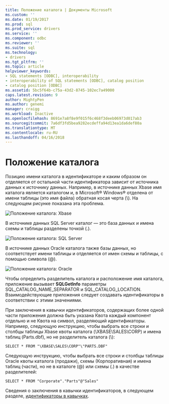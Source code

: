 ```yaml
---
title: Положение каталога | Документы Microsoft
ms.custom: ''
ms.date: 01/19/2017
ms.prod: sql
ms.prod_service: drivers
ms.service: ''
ms.component: odbc
ms.reviewer: ''
ms.suite: sql
ms.technology:
- drivers
ms.tgt_pltfrm: ''
ms.topic: article
helpviewer_keywords:
- SQL statements [ODBC], interoperability
- interoperability of SQL statements [ODBC], catalog position
- catalog position [ODBC]
ms.assetid: 5bc5f64b-c75a-43d2-8745-102ec7a49000
caps.latest.revision: 9
author: MightyPen
ms.author: genemi
manager: craigg
ms.workload: Inactive
ms.openlocfilehash: 8691e7a8f8e9f015f6c468f3deeb06973d017ab3
ms.sourcegitcommit: 7a6df3fd5bea9282ecdeffa94d13ea1da6def80a
ms.translationtype: MT
ms.contentlocale: ru-RU
ms.lasthandoff: 04/16/2018
---
```

# <a name="catalog-position"></a>Положение каталога
Позицию имени каталога в идентификаторе и каким образом он отделяется от остальной части идентификатора зависит от источника данных к источнику данных. Например, в источнике данных Xbase имя каталога является каталогом и, в Microsoft® Windows® отделена от имени таблицы (это имя файла) обратная косая черта (\\). На следующем рисунке показана эта проблема.  
  
 ![Положение каталога: Xbase](../../../odbc/reference/develop-app/media/ch0801.gif "ch0801")  
  
 В источнике данных SQL Server каталог — это база данных и имена схемы и таблицы разделены точкой (.).  
  
 ![Положение каталога: SQL Server](../../../odbc/reference/develop-app/media/ch0802.gif "ch0802")  
  
 В источнике данных Oracle каталога также базы данных, но соответствует имени таблицы и отделяется от имен схемы и таблицы, с помощью символа (@).  
  
 ![Положение каталога: Oracle](../../../odbc/reference/develop-app/media/ch0803.gif "ch0803")  
  
 Чтобы определить разделитель каталога и расположение имя каталога, приложение вызывает **SQLGetInfo** параметры SQL_CATALOG_NAME_SEPARATOR и SQL_CATALOG_LOCATION. Взаимодействующие приложения следует создавать идентификаторы в соответствии с этими значениями.  
  
 При заключения в кавычки идентификаторов, содержащих более одной части приложения должна быть указана Квота каждый компонент отдельно и не Квота на символ, разделяющий идентификаторы. Например, следующую инструкцию, чтобы выбрать все строки и столбцы таблицы Xbase квоты каталога (\XBASE\SALES\CORP) и имена таблиц (Parts.dbf), но не разделитель каталога (\\):  
  
```  
SELECT * FROM "\XBASE\SALES\CORP"\"PARTS.DBF"  
```  
  
 Следующую инструкцию, чтобы выбрать все строки и столбцы таблицы Oracle квоты каталога (продажи), схемы (Корпоративная) и имена таблиц (части), но не в каталоге (@) или схемы (.) в качестве разделителей:  
  
```  
SELECT * FROM "Corporate"."Parts"@"Sales"  
```  
  
 Сведения о заключения в кавычки идентификаторов, в следующем разделе, [идентификаторы в кавычках](../../../odbc/reference/develop-app/quoted-identifiers.md).
